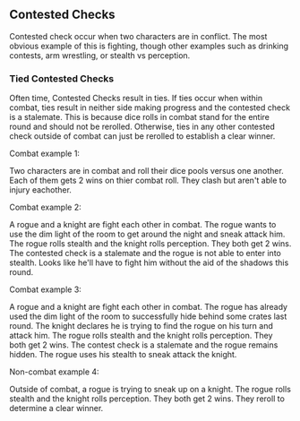 ## Contested Checks

Contested check occur when two characters are in conflict. The most obvious example of this is fighting, though other examples such as drinking contests, arm wrestling, or stealth vs perception.

### Tied Contested Checks

Often time, Contested Checks result in ties. If ties occur when within combat, ties result in neither side making progress and the contested check is a stalemate. This is because dice rolls in combat stand for the entire round and should not be rerolled. Otherwise, ties in any other contested check outside of combat can just be rerolled to establish a clear winner.

Combat example 1:

Two characters are in combat and roll their dice pools versus one another. Each of them gets 2 wins on thier combat roll. They clash but aren't able to injury eachother.

Combat example 2:

A rogue and a knight are fight each other in combat. The rogue wants to use the dim light of the room to get around the night and sneak attack him. The rogue rolls stealth and the knight rolls perception. They both get 2 wins. The contested check is a stalemate and the rogue is not able to enter into stealth. Looks like he'll have to fight him without the aid of the shadows this round.

Combat example 3:

A rogue and a knight are fight each other in combat. The rogue has already used the dim light of the room to successfully hide behind some crates last round. The knight declares he is trying to find the rogue on his turn and attack him. The rogue rolls stealth and the knight rolls perception. They both get 2 wins. The contest check is a stalemate and the rogue remains hidden. The rogue uses his stealth to sneak attack the knight.

Non-combat example 4:

Outside of combat, a rogue is trying to sneak up on a knight. The rogue rolls stealth and the knight rolls perception. They both get 2 wins. They reroll to determine a clear winner.
